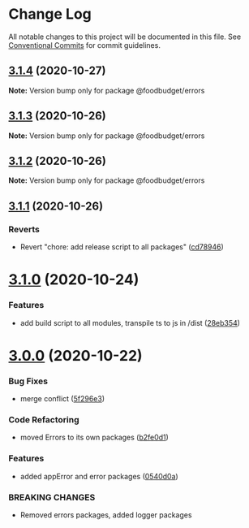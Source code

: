 # Change Log

All notable changes to this project will be documented in this file.
See [Conventional Commits](https://conventionalcommits.org) for commit guidelines.

## [3.1.4](https://github.com/Lilmortal/foodbudget/compare/@foodbudget/errors@3.1.3...@foodbudget/errors@3.1.4) (2020-10-27)

**Note:** Version bump only for package @foodbudget/errors





## [3.1.3](https://github.com/Lilmortal/foodbudget/compare/@foodbudget/errors@3.1.2...@foodbudget/errors@3.1.3) (2020-10-26)

**Note:** Version bump only for package @foodbudget/errors





## [3.1.2](https://github.com/Lilmortal/foodbudget/compare/@foodbudget/errors@3.1.1...@foodbudget/errors@3.1.2) (2020-10-26)

**Note:** Version bump only for package @foodbudget/errors





## [3.1.1](https://github.com/Lilmortal/foodbudget/compare/@foodbudget/errors@3.1.0...@foodbudget/errors@3.1.1) (2020-10-26)


### Reverts

* Revert "chore: add release script to all packages" ([cd78946](https://github.com/Lilmortal/foodbudget/commit/cd789460dfde6ddfc73cddadb90f08ed02e52f72))





# [3.1.0](https://github.com/Lilmortal/foodbudget/compare/@foodbudget/errors@3.0.0...@foodbudget/errors@3.1.0) (2020-10-24)


### Features

* add build script to all modules, transpile ts to js in /dist ([28eb354](https://github.com/Lilmortal/foodbudget/commit/28eb354ce6879195e9479a589ca448e78263d5fb))





# [3.0.0](https://github.com/Lilmortal/foodbudget/compare/@foodbudget/errors@2.0.1...@foodbudget/errors@3.0.0) (2020-10-22)


### Bug Fixes

* merge conflict ([5f296e3](https://github.com/Lilmortal/foodbudget/commit/5f296e3fa85dc30eef07633c5f12f88aecc3635f))


### Code Refactoring

* moved Errors to its own packages ([b2fe0d1](https://github.com/Lilmortal/foodbudget/commit/b2fe0d1228feb2c392144d8dbfe50f56253f993a))


### Features

* added appError and error packages ([0540d0a](https://github.com/Lilmortal/foodbudget/commit/0540d0a7224639d3212ddef5f92804200464d170))


### BREAKING CHANGES

* Removed errors packages, added logger packages
